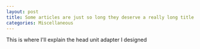 ```yaml
---
layout: post
title: Some articles are just so long they deserve a really long title to see if things will break well
categories: Miscellaneous
---
```


This is where I'll explain the head unit adapter I designed
